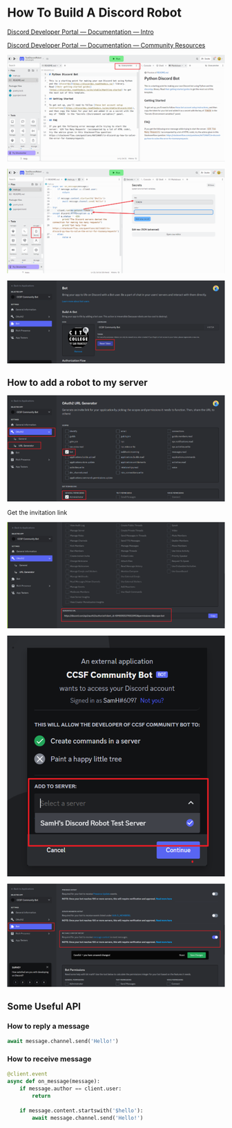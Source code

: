 # How To Build A Discord Robot

[Discord Developer Portal — Documentation — Intro](https://discord.com/developers/docs/intro)

[Discord Developer Portal — Documentation — Community Resources](https://discord.com/developers/docs/topics/community-resources)



![image-20230330110720493](./pictures/how-to-build-a-discord-robot/image-20230330110720493.png)

![image-20230330111046392](./pictures/how-to-build-a-discord-robot/image-20230330111046392.png)

![image-20230330111124122](./pictures/how-to-build-a-discord-robot/image-20230330111124122.png)



## How to add a robot to my server

![image-20230330113045130](./pictures/how-to-build-a-discord-robot/image-20230330113045130.png)

Get the invitation link

![image-20230330113105018](./pictures/how-to-build-a-discord-robot/image-20230330113105018.png)



![image-20230330113210852](./pictures/how-to-build-a-discord-robot/image-20230330113210852.png)



![image-20230330113330724](./pictures/how-to-build-a-discord-robot/image-20230330113330724.png)

## 

## Some Useful API

### How to reply a message

```python
await message.channel.send('Hello!')
```

### How to receive message

```python
@client.event
async def on_message(message):
    if message.author == client.user:
        return

    if message.content.startswith('$hello'):
        await message.channel.send('Hello!')
```

